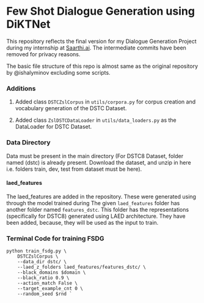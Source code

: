 # Few Shot Dialogue Generation using DiKTNet

This repository reflects the final version for my Dialogue Generation Project during my internship at [Saarthi.ai](https://saarthi.ai). The intermediate commits have been removed for privacy reasons.

The basic file structure of this repo is almost same as the original repository by @ishalyminov excluding some scripts.

### Additions

1. Added class `DSTCZslCorpus` in `utils/corpora.py` for corpus creation and vocabulary generation of the DSTC Dataset.

2. Added class `ZslDSTCDataLoader` in `utils/data_loaders.py` as the DataLoader for DSTC Dataset.

### Data Directory

Data must be present in the main directory (For DSTC8 Dataset, folder named (dstc) is already present. Download the dataset, and unzip in here i.e. folders train, dev, test from dataset must be here).

#### laed_features

The laed_features are added in the repository. These were generated using through the model trained during  The given `laed_features` folder has another folder named `features_dstc`. This folder has the representations (specifically for DSTC8) generated using LAED architecture. They have been added, because, they will be used as the input to train.

### Terminal Code for training FSDG
```
python train_fsdg.py \
    DSTCZslCorpus \
    --data_dir dstc/ \
    --laed_z_folders laed_features/features_dstc/ \
    --black_domains $domain \
    --black_ratio 0.9 \
    --action_match False \
    --target_example_cnt 0 \
    --random_seed $rnd `
```
